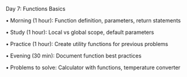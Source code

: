 Day 7: Functions Basics

• Morning (1 hour): Function definition, parameters, return statements

• Study (1 hour): Local vs global scope, default parameters

• Practice (1 hour): Create utility functions for previous problems

• Evening (30 min): Document function best practices

• Problems to solve: Calculator with functions, temperature converter
